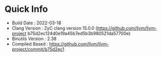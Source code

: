 # Quick Info
* Build Date : 2022-03-18
* Clang Version : ZyC clang version 15.0.0 (https://github.com/llvm/llvm-project b75d2ec124d0e19a45b7ed5b3b980521da57700e)
* Binutils Version : 2.38
* Compiled Based : https://github.com/llvm/llvm-project/commit/b75d2ec1


